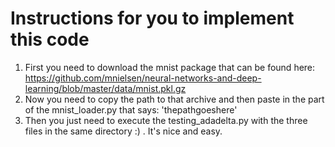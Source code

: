 # Instructions for you to implement this code

1. First you need to download the mnist package that can be found here: https://github.com/mnielsen/neural-networks-and-deep-learning/blob/master/data/mnist.pkl.gz
2. Now you need to copy the path to that archive and then paste in the part of the mnist_loader.py that says: 'thepathgoeshere'
3. Then you just need to execute the testing_adadelta.py with the three files in the same directory :) . It's nice and easy.
